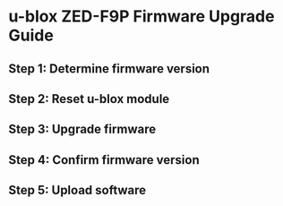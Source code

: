 # u-blox ZED-F9P Firmware Upgrade Guide

## Step 1: Determine firmware version

## Step 2: Reset u-blox module

## Step 3: Upgrade firmware

## Step 4: Confirm firmware version

## Step 5: Upload software

